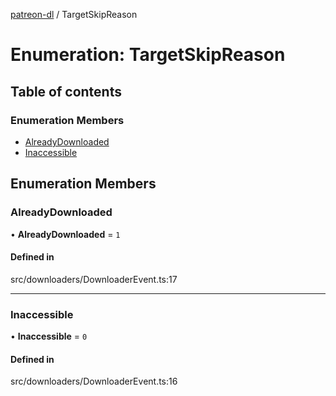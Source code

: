 [patreon-dl](../README.md) / TargetSkipReason

# Enumeration: TargetSkipReason

## Table of contents

### Enumeration Members

- [AlreadyDownloaded](TargetSkipReason.md#alreadydownloaded)
- [Inaccessible](TargetSkipReason.md#inaccessible)

## Enumeration Members

### AlreadyDownloaded

• **AlreadyDownloaded** = ``1``

#### Defined in

src/downloaders/DownloaderEvent.ts:17

___

### Inaccessible

• **Inaccessible** = ``0``

#### Defined in

src/downloaders/DownloaderEvent.ts:16
